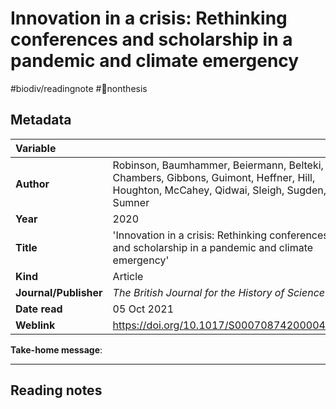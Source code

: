 # Innovation in a crisis: Rethinking conferences and scholarship in a pandemic and climate emergency
#biodiv/readingnote #🚫nonthesis 


## Metadata

|   Variable     |  |
|:--------------|:-----------|
| **Author**			| Robinson, Baumhammer, Beiermann, Belteki, Chambers, Gibbons, Guimont, Heffner, Hill, Houghton, McCahey, Qidwai, Sleigh, Sugden, Sumner     | 
| **Year**				| 	2020		 | 
| **Title**				| 	'Innovation in a crisis: Rethinking conferences and scholarship in a pandemic and climate emergency'		 | 
| **Kind**				| Article | 
| **Journal/Publisher**				| 	*The British Journal for the History of Science*		 | 
| **Date read**				| 	05 Oct 2021	 | 
| **Weblink**				| 	https://doi.org/10.1017/S0007087420000497		 | 

**Take-home message**:

---

## Reading notes

